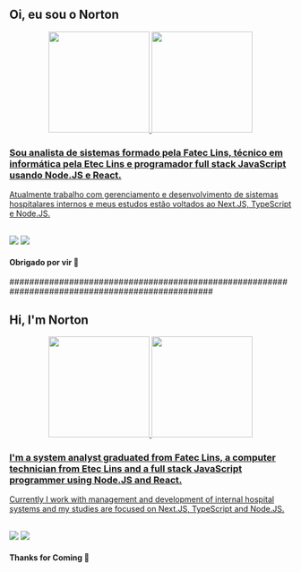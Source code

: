 ## Oi, eu sou o Norton 

<div align="center">
  <a href="https://github.com/norton794">
  <img height="180em" src="https://github-readme-stats.vercel.app/api?username=norton794&show_icons=false&theme=dark&include_all_commits=true&count_private=true"/>
  <img height="180em" src="https://github-readme-stats.vercel.app/api/top-langs/?username=norton794&layout=compact&langs_count=7&theme=dark"/>
</div>


### Sou analista de sistemas formado pela Fatec Lins, técnico em informática pela Etec Lins e programador full stack JavaScript usando Node.JS e React.  
  Atualmente trabalho com gerenciamento e desenvolvimento de sistemas hospitalares internos e meus estudos estão voltados ao Next.JS, TypeScript e Node.JS.

 
  <br/>
  <div style="display: inline_block">
    <a href="mailto:nortonsantos79@gmail.com" target="_blank"><img src="https://img.shields.io/badge/-Gmail-%23BB001B?style=for-the-badge&logo=gmail&logoColor=white" target="_blank"></a>
   <a href="https://www.linkedin.com/in/norton794/" target="_blank"><img src="https://img.shields.io/badge/-LinkedIn-%230077B5?style=for-the-badge&logo=linkedin&logoColor=white" target="_blank"></a>  
    </div>
  
#### Obrigado por vir 👋
  
  
  
  
  
  
#################################################################################################
  
  
  
  
  

## Hi, I'm Norton 

<div align="center">
  <a href="https://github.com/norton794">
  <img height="180em" src="https://github-readme-stats.vercel.app/api?username=norton794&show_icons=false&theme=dark&include_all_commits=true&count_private=true"/>
  <img height="180em" src="https://github-readme-stats.vercel.app/api/top-langs/?username=norton794&layout=compact&langs_count=7&theme=dark"/>
</div>


### I'm a system analyst graduated from Fatec Lins, a computer technician from Etec Lins and a full stack JavaScript programmer using Node.JS and React.
  Currently I work with management and development of internal hospital systems and my studies are focused on Next.JS, TypeScript and Node.JS.

 
  <br/>
  <div style="display: inline_block">
    <a href="mailto:nortonsantos79@gmail.com" target="_blank"><img src="https://img.shields.io/badge/-Gmail-%23BB001B?style=for-the-badge&logo=gmail&logoColor=white" target="_blank"></a>
   <a href="https://www.linkedin.com/in/norton794/" target="_blank"><img src="https://img.shields.io/badge/-LinkedIn-%230077B5?style=for-the-badge&logo=linkedin&logoColor=white" target="_blank"></a>  
    </div>
  
#### Thanks for Coming 👋
